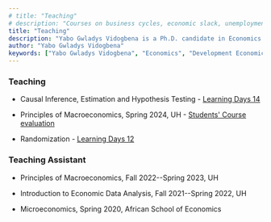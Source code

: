 ```yaml
---
# title: "Teaching"
# description: "Courses on business cycles, economic slack, unemployment, macroeconomics, and mathematical methods. For undergraduate and graduate students."
title: "Teaching"
description: "Yabo Gwladys Vidogbena is a Ph.D. candidate in Economics at the University of Houston, specializing in development economics and education. Yabo Gwladys Vidogbena is on the job market 2024-2025"
author: "Yabo Gwladys Vidogbena"
keywords: ["Yabo Gwladys Vidogbena", "Economics", "Development Economics", "University of Houston"]
---
```


### Teaching

+ Causal Inference, Estimation and Hypothesis Testing - [Learning Days 14](https://egap.org/project/learning-days-14-west-africa-regional-hub-workshop/)

+ Principles of Macroeconomics, Spring 2024, UH - [Students' Course evaluation](2220_10848_Course_Evaluation_Report.pdf)

+ Randomization - [Learning Days 12](https://egap.org/project/learning-days-12-west-africa-regional-hub-workshop/)


### Teaching Assistant

+ Principles of Macroeconomics, Fall 2022--Spring 2023, UH

+ Introduction to Economic Data Analysis, Fall 2021--Spring 2022, UH

+ Microeconomics, Spring 2020, African School of Economics